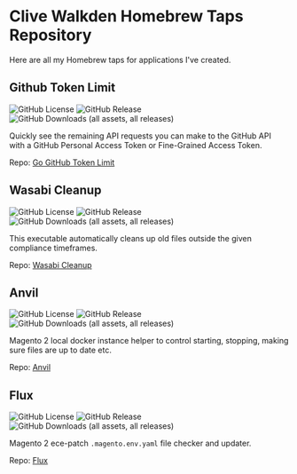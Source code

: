 # Clive Walkden Homebrew Taps Repository

Here are all my Homebrew taps for applications I've created.

## Github Token Limit

![GitHub License](https://img.shields.io/github/license/clivewalkden/go-github-token-limit)
![GitHub Release](https://img.shields.io/github/v/release/clivewalkden/go-github-token-limit)
![GitHub Downloads (all assets, all releases)](https://img.shields.io/github/downloads/clivewalkden/go-github-token-limit/total)


Quickly see the remaining API requests you can make to the GitHub API with a GitHub Personal Access Token or Fine-Grained Access Token.

Repo: [Go GitHub Token Limit](https://github.com/clivewalkden/go-github-token-limit)


## Wasabi Cleanup

![GitHub License](https://img.shields.io/github/license/clivewalkden/go-wasabi-cleanup)
![GitHub Release](https://img.shields.io/github/v/release/clivewalkden/go-wasabi-cleanup)
![GitHub Downloads (all assets, all releases)](https://img.shields.io/github/downloads/clivewalkden/go-wasabi-cleanup/total)


This executable automatically cleans up old files outside the given compliance timeframes.

Repo: [Wasabi Cleanup](https://github.com/clivewalkden/go-wasabi-cleanup)


## Anvil

![GitHub License](https://img.shields.io/github/license/clivewalkden/anvil-cli)
![GitHub Release](https://img.shields.io/github/v/release/clivewalkden/anvil-cli)
![GitHub Downloads (all assets, all releases)](https://img.shields.io/github/downloads/clivewalkden/anvil-cli/total)


Magento 2 local docker instance helper to control starting, stopping, making sure files are up to date etc.

Repo: [Anvil](https://github.com/clivewalkden/anvil-cli)


## Flux

![GitHub License](https://img.shields.io/github/license/clivewalkden/flux-cli)
![GitHub Release](https://img.shields.io/github/v/release/clivewalkden/flux-cli)
![GitHub Downloads (all assets, all releases)](https://img.shields.io/github/downloads/clivewalkden/flux-cli/total)


Magento 2 ece-patch `.magento.env.yaml` file checker and updater.

Repo: [Flux](https://github.com/clivewalkden/flux-cli)
